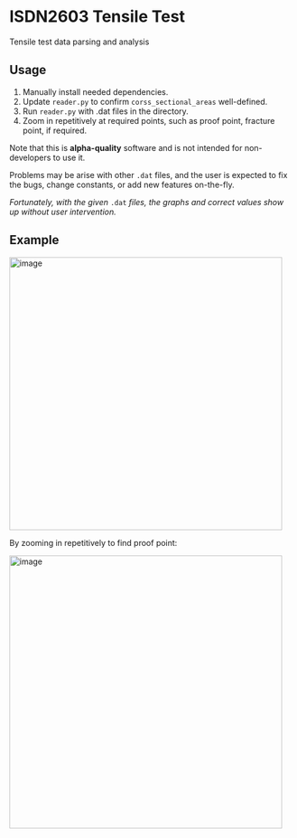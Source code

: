 # ISDN2603 Tensile Test
Tensile test data parsing and analysis

## Usage

1. Manually install needed dependencies.
2. Update `reader.py` to confirm `corss_sectional_areas` well-defined. 
3. Run `reader.py` with .dat files in the directory.
4. Zoom in repetitively at required points, such as proof point, fracture point, if required.

Note that this is **alpha-quality** software and is not intended for non-developers to use it. 

Problems may be arise with other `.dat` files, and the user is expected to fix the bugs, change constants, or add new features on-the-fly. 

_Fortunately, with the given_ `.dat` _files, the graphs and correct values show up without user intervention._

## Example

<img width="483" alt="image" src="https://github.com/evnchn/ISDN2603-Tensile-Test/assets/37951241/a9e11e30-b16f-4371-a0ec-f62b207ed8e4">

By zooming in repetitively to find proof point:

<img width="483" alt="image" src="https://github.com/evnchn/ISDN2603-Tensile-Test/assets/37951241/c1a70c1f-a5e7-4601-9d09-c7926157f755">

